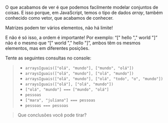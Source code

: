 O que acabamos de ver é que podemos facilmente modelar conjuntos de coisas. E isso porque, em JavaScript, temos o tipo de dados _array_, também conhecido como vetor, que acabamos de conhecer.

Matrizes podem ter vários elementos, não há limite!

E não é só isso, a ordem é importante!
Por exemplo: “[" hello "," world "]” não é o mesmo que “[" world "," hello "]”, ambos têm os mesmos elementos, mas em diferentes posições.


Tente as seguintes consultas no console:
>
> * `arraysIguais(["olá", "mundo"], ["mundo", "olá"])`
> * `arraysIguais(["olá", "mundo"], ["olá", "mundo"])`
> * `arraysIguais(["olá", "mundo"], ["olá", "todo", "o", "mundo"])`
> * `arraysIguais(["olá"], ["olá", "mundo"])`
> * `["olá", "mundo"] === ["mundo", "olá"]`
> * `pessoas`
> * `["mara", "juliana"] === pessoas`
> * `pessoas === pessoas`

> Que conclusões você pode tirar?



